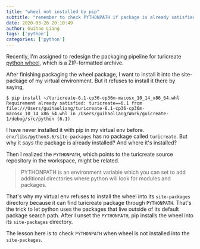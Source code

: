 ```yaml
---
title: "wheel not installed by pip"
subtitle: "remember to check PYTHONPATH if package is already satisfied"
date: 2020-03-26 20:10:49
author: Guihao Liang
tags: ['python']
categories: ['python']
---
```


Recently, I'm assigned to redesign the packaging pipeline for turicreate [python wheel](https://pythonwheels.com/), which is a ZIP-formatted archive.

After finishing packaging the wheel package, I want to install it into the site-package of my virtual environment. But it refuses to install it there by saying,

```shell
$ pip install ~/turicreate-6.1-cp36-cp36m-macosx_10_14_x86_64.whl
Requirement already satisfied: turicreate==6.1 from file:///Users/guihaoliang/turicreate-6.1-cp36-cp36m-macosx_10_14_x86_64.whl in /Users/guihaoliang/Work/guicreate-1/debug/src/python (6.1)
```

I have never installed it with pip in my virtual env before. `env/libs/python3.6/site-packages` has no package called `turicreate`. But why it says the package is already installed? And where it's installed?

Then I realized the `PYTHONPATH`, which points to the turicreate source repository in the workspace, might be related.

> PYTHONPATH is an environment variable which you can set to add additional directories where python will look for modules and packages.

That's why my virtual env refuses to install the wheel into its `site-packages` directory because it can find turicreate package through `PYTHONPATH`. That's the trick to let python uses the packages that live outside of its default package search path. After I unset the `PYTHONPATH`, pip installs the wheel into its `site-packages` directory.

The lesson here is to check `PYTHONPATH` when wheel is not installed into the `site-packages`.
